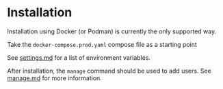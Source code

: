 # Installation

Installation using Docker (or Podman) is currently the only supported way.

Take the `docker-compose.prod.yaml` compose file as a starting point

See [settings.md](settings.md) for a list of environment variables.

After installation, the `manage` command should be used to add users. See [manage.md](./manage.md) for more information.
